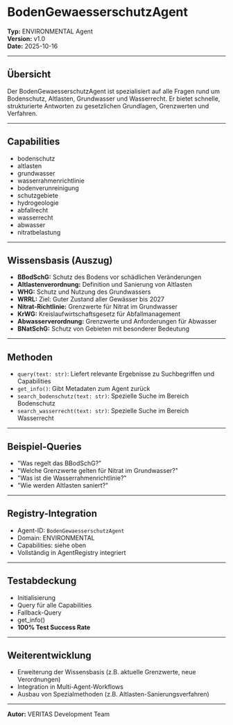 # BodenGewaesserschutzAgent

**Typ:** ENVIRONMENTAL Agent  
**Version:** v1.0  
**Date:** 2025-10-16

---

## Übersicht
Der BodenGewaesserschutzAgent ist spezialisiert auf alle Fragen rund um Bodenschutz, Altlasten, Grundwasser und Wasserrecht. Er bietet schnelle, strukturierte Antworten zu gesetzlichen Grundlagen, Grenzwerten und Verfahren.

---

## Capabilities
- bodenschutz
- altlasten
- grundwasser
- wasserrahmenrichtlinie
- bodenverunreinigung
- schutzgebiete
- hydrogeologie
- abfallrecht
- wasserrecht
- abwasser
- nitratbelastung

---

## Wissensbasis (Auszug)
- **BBodSchG:** Schutz des Bodens vor schädlichen Veränderungen
- **Altlastenverordnung:** Definition und Sanierung von Altlasten
- **WHG:** Schutz und Nutzung des Grundwassers
- **WRRL:** Ziel: Guter Zustand aller Gewässer bis 2027
- **Nitrat-Richtlinie:** Grenzwerte für Nitrat im Grundwasser
- **KrWG:** Kreislaufwirtschaftsgesetz für Abfallmanagement
- **Abwasserverordnung:** Grenzwerte und Anforderungen für Abwasser
- **BNatSchG:** Schutz von Gebieten mit besonderer Bedeutung

---

## Methoden
- `query(text: str)`: Liefert relevante Ergebnisse zu Suchbegriffen und Capabilities
- `get_info()`: Gibt Metadaten zum Agent zurück
- `search_bodenschutz(text: str)`: Spezielle Suche im Bereich Bodenschutz
- `search_wasserrecht(text: str)`: Spezielle Suche im Bereich Wasserrecht

---

## Beispiel-Queries
- "Was regelt das BBodSchG?"
- "Welche Grenzwerte gelten für Nitrat im Grundwasser?"
- "Was ist die Wasserrahmenrichtlinie?"
- "Wie werden Altlasten saniert?"

---

## Registry-Integration
- Agent-ID: `BodenGewaesserschutzAgent`
- Domain: ENVIRONMENTAL
- Capabilities: siehe oben
- Vollständig in AgentRegistry integriert

---

## Testabdeckung
- Initialisierung
- Query für alle Capabilities
- Fallback-Query
- get_info()
- **100% Test Success Rate**

---

## Weiterentwicklung
- Erweiterung der Wissensbasis (z.B. aktuelle Grenzwerte, neue Verordnungen)
- Integration in Multi-Agent-Workflows
- Ausbau von Spezialmethoden (z.B. Altlasten-Sanierungsverfahren)

---

**Autor:** VERITAS Development Team
